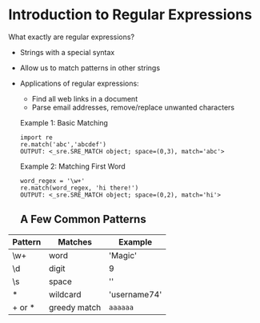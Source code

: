 # Introduction to Regular Expressions

What exactly are regular expressions?

- Strings with a special syntax
- Allow us to match patterns in other strings
- Applications of regular expressions:
  - Find all web links in a document
  - Parse email addresses, remove/replace unwanted characters
  
  Example 1: Basic Matching 
  ```
  import re
  re.match('abc','abcdef')
  OUTPUT: <_sre.SRE_MATCH object; space=(0,3), match='abc'>
  ```
  
  Example 2: Matching First Word
  ```
  word_regex = '\w+'
  re.match(word_regex, 'hi there!')
  OUTPUT: <_sre.SRE_MATCH object; space=(0,2), match='hi'>
  ```
  
  ## A Few Common Patterns
  
| Pattern | Matches | Example |
| --- | --- | --- |
| \w+         |     word      |    'Magic'   |
| \d          | digit         | 9            |
| \s     | space              | ''           |
| *      | wildcard    | 'username74'        |
| + or * | greedy match | `aaaaaa`           |
